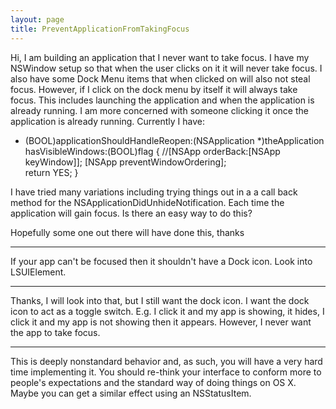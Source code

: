 ```yaml
---
layout: page
title: PreventApplicationFromTakingFocus
---
```


Hi, I am building an application that I never want to take focus. I have my NSWindow setup so that when the user clicks on it it will never take focus. I also have some Dock Menu items that when clicked on will also not steal focus. However, if I click on the dock menu by itself it will always take focus. This includes launching the application and when the application is already running. I am more concerned with someone clicking it once the application is already running. Currently I have:


    
- (BOOL)applicationShouldHandleReopen:(NSApplication *)theApplication hasVisibleWindows:(BOOL)flag {
	//[NSApp orderBack:[NSApp keyWindow]];
	[NSApp preventWindowOrdering];	
	return YES;
}





I have tried many variations including trying things out in a a call back method for the NSApplicationDidUnhideNotification. Each time the application will gain focus. Is there an easy way to do this?

Hopefully some one out there will have done this, thanks

----
If your app can't be focused then it shouldn't have a Dock icon. Look into LSUIElement.


---- 

Thanks, I will look into that, but I still want the dock icon. I want the dock icon to act as a toggle switch. E.g. I click it and my app is showing, it hides, I click it and my app is not showing then it appears. However, I never want the app to take focus.

----
This is deeply nonstandard behavior and, as such, you will have a very hard time implementing it. You should re-think your interface to conform more to people's expectations and the standard way of doing things on OS X. Maybe you can get a similar effect using an NSStatusItem.

